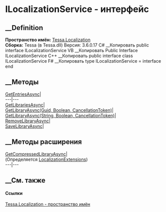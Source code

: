 # ILocalizationService - интерфейс
##  __Definition
 **Пространство имён:** [Tessa.Localization](N_Tessa_Localization.htm)  
 **Сборка:** Tessa (в Tessa.dll) Версия: 3.6.0.17
C# __Копировать
     public interface ILocalizationService
VB __Копировать
     Public Interface ILocalizationService
C++ __Копировать
     public interface class ILocalizationService
F# __Копировать
     type ILocalizationService = interface end
##  __Методы
[GetEntriesAsync](M_Tessa_Localization_ILocalizationService_GetEntriesAsync.htm)|  
---|---  
[GetLibrariesAsync](M_Tessa_Localization_ILocalizationService_GetLibrariesAsync.htm)|  
[GetLibraryAsync(Guid, Boolean,
CancellationToken)](M_Tessa_Localization_ILocalizationService_GetLibraryAsync.htm)|  
[GetLibraryAsync(String, Boolean,
CancellationToken)](M_Tessa_Localization_ILocalizationService_GetLibraryAsync_1.htm)|  
[RemoveLibraryAsync](M_Tessa_Localization_ILocalizationService_RemoveLibraryAsync.htm)|  
[SaveLibraryAsync](M_Tessa_Localization_ILocalizationService_SaveLibraryAsync.htm)|  
## __Методы расширения
[GetCompressedLibraryAsync](M_Tessa_Localization_LocalizationExtensions_GetCompressedLibraryAsync.htm)|  
(Определяется
[LocalizationExtensions](T_Tessa_Localization_LocalizationExtensions.htm))  
---|---  
##  __См. также
#### Ссылки
[Tessa.Localization - пространство имён](N_Tessa_Localization.htm)
